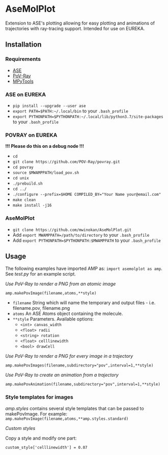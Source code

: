 # AseMolPlot

Extension to ASE's plotting allowing for easy plotting and animations of trajectories with ray-tracing support. Intended for use on EUREKA.

## Installation

### Requirements

*   [ASE](#https://wiki.fysik.dtu.dk/ase/index.html)
*   [PoV-Ray](#https://github.com/POV-Ray/povray)
*   [MPyTools](#https://github.com/mwinokan/MPyTools)

### ASE on EUREKA

*   `pip install --upgrade --user ase`
*   `export PATH=$PATH:~/.local/bin` to your `.bash_profile`
*   `export PYTHONPATH=$PYTHONPATH:~/.local/lib/python3.7/site-packages` to your `.bash_profile`

### POVRAY on EUREKA

**!!! Please do this on a debug node !!!**

* `cd`
* `git clone https://github.com/POV-Ray/povray.git`
* `cd povray`
* `source $MWAMPPATH/load_pov.sh`
* `cd unix`
* `./prebuild.sh`
* `cd ../`
* `./configure --prefix=$HOME COMPILED_BY="Your Name your@email.com"`
* `make clean`
* `make install -j16`

### AseMolPlot

* `git clone https://github.com/mwinokan/AseMolPlot.git`
* Add `export MWAMPPATH=/path/to/directory` to your `.bash_profile`
* Add `export PYTHONPATH=$PYTHONPATH:$MWAMPPATH` to your `.bash_profile`

## Usage

The following examples have imported AMP as: `import asemolplot as amp`. See *test.py* for an example script.

*Use PoV-Ray to render a PNG from an atomic image*

`amp.makePovImage(filename,atoms,**style)`

*   `filename` String which will name the temporary and output files - i.e. filename.pov, filename.png
*   `atoms` An ASE Atoms object containing the molecule.
*   `**style` Parameters. Available options:
    -   `<int> canvas_width`
    -   `<float> radii`
    -   `<string> rotation`
    -   `<float> celllinewidth`
    -   `<bool> drawCell`

*Use PoV-Ray to render a PNG for every image in a trajectory*

`amp.makePovImages(filename,subdirectory="pov",interval=1,**style)`

*Use PoV-Ray to create an animation from a trajectory*

`amp.makePovAnimation(filename,subdirectory="pov",interval=1,**style)`

### Style templates for images

*amp.styles* contains several style templates that can be passed to makePovImage. For example: `amp.makePovImage(filename,atoms,**amp.styles.standard)`

*Custom styles*

Copy a style and modify one part:

```custom_style = amp.styles.standard
custom_style['celllinewidth'] = 0.07
```

